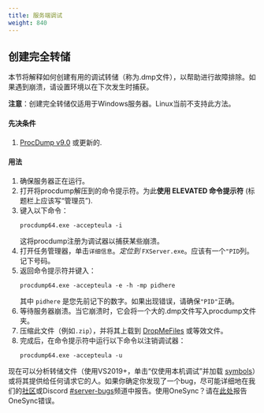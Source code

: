 ```yaml
---
title: 服务端调试
weight: 840
---
```


创建完全转储
-------

本节将解释如何创建有用的调试转储（称为.dmp文件），以帮助进行故障排除。如果遇到崩溃，请设置环境以在下次发生时捕获。

**注意**：创建完全转储仅适用于Windows服务器。Linux当前不支持此方法。

#### 先决条件
1. [ProcDump v9.0][procdump] 或更新的.

#### 用法
1. 确保服务器正在运行。
2. 打开将procdump解压到的命令提示符。为此**使用 ELEVATED 命令提示符** (标题栏上应该写“管理员”).
3. 键入以下命令：
    ```dos
    procdump64.exe -accepteula -i
    ```
    这将procdump注册为调试器以捕获某些崩溃。
4. 打开任务管理器，单击`详细信息`。*定位到* `FXServer.exe`。应该有一个`"PID`列。记下号码。
5. 返回命令提示符并键入：
    ```dos
    procdump64.exe -accepteula -e -h -mp pidhere
    ```
    其中 `pidhere` 是您先前记下的数字。如果出现错误，请确保`"PID"`正确。
6. 等待服务器崩溃。当它崩溃时，它会将一个大的.dmp文件写入procdump文件夹。
7. 压缩此文件（例如`.zip`），并将其上载到 [DropMeFiles][dropmefiles] 或等效文件。
8. 完成后，在命令提示符中运行以下命令以注销调试器：
    ```dos
    procdump64.exe -accepteula -u
    ```

现在可以分析转储文件（使用VS2019+，单击“仅使用本机调试”并加载 [symbols][symbols]）或将其提供给任何请求它的人。如果你确定你发现了一个bug，尽可能详细地在我们的[社区](https://forum.fivem.net/c/general-discussion/bug-reports)或Discord [#server-bugs][discord]频道中报告。使用OneSync？请在[此处](https://forum.fivem.net/c/general-discussion/1s-reports)报告OneSync错误。

[procdump]: https://docs.microsoft.com/en-us/sysinternals/downloads/procdump
[discord]: https://discord.gg/GtvkUsc
[dropmefiles]: https://dropmefiles.com/
[symbols]: https://runtime.fivem.net/client/symbols/